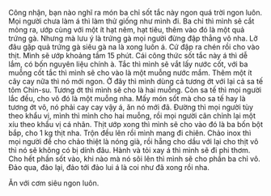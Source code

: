 Công nhận, bạn nào nghĩ ra món ba chỉ sốt tắc này ngon quá trời ngon luôn. Mọi người chưa làm á thì làm thử giống như mình đi. Ba chỉ thì mình sẽ cắt mỏng ra, ướp cùng với một ít hạt nêm, hạt tiêu, thêm vào đó là một quả trứng gà. Nhưng mà lưu ý là trứng gà mọi người đừng đập thẳng vô nha. Lỡ đâu gặp quả trứng gà siêu gà na là xong luôn á. Cứ đập ra chén rồi cho vào thịt. Mình sẽ ướp khoảng tầm 15 phút. Cái công thức sốt tắc này á thì dễ lắm, có bốn nguyên liệu chính à. Tắc thì mình sẽ vắt lấy nước cốt, với ba muỗng cốt tắc thì mình sẽ cho vào là một muỗng nước mắm. Thêm một ít cây cay nữa thì nó mới ngon. Ở đây thì mình dùng cả tương ớt với lại cả sa tế tôm Chin-su. Tương ớt thì mình sẽ cho là hai muỗng. Còn sa tế thì mọi người lắc đều, cho vô đó là một muỗng nha. Mấy món sốt mà cho sa tế hay là tương ớt vô, nó phải cay cay vậy á, ăn nó mới đã. Đường thì mọi người tùy theo khẩu vị, mình thì mình cho hai muỗng, rồi mọi người cân chỉnh lại một xíu theo khẩu vị cá nhân. Thịt ướp xong thì mình sẽ cho vào đó là ba bốn bột bắp, cho 1 kg thịt nha. Trộn đều lên rồi mình mang đi chiên. Chảo inox thì mọi người để cho chảo thiệt là nóng già, rồi hẵng cho dầu với lại cho thịt vô thì nó sẽ không có bị dính đâu. Hành và tỏi xay á thì mình sẽ đi phi thơm. Cho hết phần sốt vào, khi nào mà nó sôi lên thì mình sẽ cho phần ba chỉ vô. Đảo qua, đảo lại, đảo tới đảo lui á là coi như đã xong rồi nha. 

Ăn với cơm siêu ngon luôn.